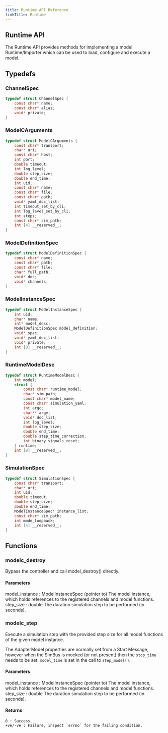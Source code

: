 ```yaml
---
title: Runtime API Reference
linkTitle: Runtime
---
```

## Runtime API


The Runtime API provides methods for implementing a model Runtime/Importer
which can be used to load, configure and execute a model.




## Typedefs

### ChannelSpec

```c
typedef struct ChannelSpec {
    const char* name;
    const char* alias;
    void* private;
}
```

### ModelCArguments

```c
typedef struct ModelCArguments {
    const char* transport;
    char* uri;
    const char* host;
    int port;
    double timeout;
    int log_level;
    double step_size;
    double end_time;
    int uid;
    const char* name;
    const char* file;
    const char* path;
    void* yaml_doc_list;
    int timeout_set_by_cli;
    int log_level_set_by_cli;
    int steps;
    const char* sim_path;
    int [4] __reserved__;
}
```

### ModelDefinitionSpec

```c
typedef struct ModelDefinitionSpec {
    const char* name;
    const char* path;
    const char* file;
    char* full_path;
    void* doc;
    void* channels;
}
```

### ModelInstanceSpec

```c
typedef struct ModelInstanceSpec {
    int uid;
    char* name;
    int* model_desc;
    ModelDefinitionSpec model_definition;
    void* spec;
    void* yaml_doc_list;
    void* private;
    int [8] __reserved__;
}
```

### RuntimeModelDesc

```c
typedef struct RuntimeModelDesc {
    int model;
    struct {
        const char* runtime_model;
        char* sim_path;
        const char* model_name;
        const char* simulation_yaml;
        int argc;
        char** argv;
        void* doc_list;
        int log_level;
        double step_size;
        double end_time;
        double step_time_correction;
        int binary_signals_reset;
    } runtime;
    int [8] __reserved__;
}
```

### SimulationSpec

```c
typedef struct SimulationSpec {
    const char* transport;
    char* uri;
    int uid;
    double timeout;
    double step_size;
    double end_time;
    ModelInstanceSpec* instance_list;
    const char* sim_path;
    int mode_loopback;
    int [4] __reserved__;
}
```

## Functions

### modelc_destroy

Bypass the controller and call model_destroy() directly.

#### Parameters

model_instance : ModelInstanceSpec (pointer to)
    The model instance, which holds references to the registered channels
and model functions. step_size : double The duration simulation step to be
performed (in seconds).



### modelc_step

Execute a simulation step with the provided step size for all model
functions of the given model instance.

The AdapterModel properties are normally set from a Start Message, however
when the SimBus is mocked (or not present) then the `stop_time` needs to be
set. `model_time` is set in the call to `step_model()`.

#### Parameters

model_instance : ModelInstanceSpec (pointer to)
    The model instance, which holds references to the registered channels
and model functions. step_size : double The duration simulation step to be
performed (in seconds).

#### Returns

    0 : Success.
    +ve/-ve : Failure, inspect `errno` for the failing condition.



